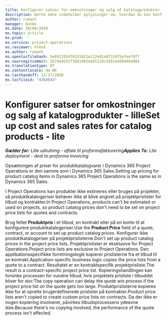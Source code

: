 ```yaml
---
title: Konfigurer satser for omkostninger og salg af katalogprodukter - lille
description: Dette emne indeholder oplysninger om, hvordan du kan konfigurere satser for omkostninger og salg for varer i et produktkatalog.
author: rumant
manager: Annbe
ms.date: 10/09/2020
ms.topic: article
ms.prod: ''
ms.service: project-operations
ms.reviewer: kfend
ms.author: rumant
ms.openlocfilehash: 5e851193df8151821e112e01a9f33df5afee7df7
ms.sourcegitcommit: 2b74edd31f38410024a01124c9202a4d94464d04
ms.translationtype: HT
ms.contentlocale: da-DK
ms.lasthandoff: 12/17/2020
ms.locfileid: "4764543"
---
```

# <a name="set-up-cost-and-sales-rates-for-catalog-products---lite"></a><span data-ttu-id="1dee0-103">Konfigurer satser for omkostninger og salg af katalogprodukter - lille</span><span class="sxs-lookup"><span data-stu-id="1dee0-103">Set up cost and sales rates for catalog products - lite</span></span>

<span data-ttu-id="1dee0-104">_**Gælder for:** Lille udrulning - aftale til proformafakturering_</span><span class="sxs-lookup"><span data-stu-id="1dee0-104">_**Applies To:** Lite deployment - deal to proforma invoicing_</span></span>


<span data-ttu-id="1dee0-105">Opsætningen af priser for produktkatalogvarer i Dynamics 365 Project Operations er den samme som i Dynamics 365 Sales.</span><span class="sxs-lookup"><span data-stu-id="1dee0-105">Setting up pricing for product catalog items in Dynamics 365 Project Operations is the same as in Dynamics 365 Sales.</span></span>

<span data-ttu-id="1dee0-106">I Project Operations kan produkter ikke estimeres eller bruges på projekter, så produktkatalogpriser behøver ikke at blive angivet på projektprislister for tilbud og kontrakter.</span><span class="sxs-lookup"><span data-stu-id="1dee0-106">In Project Operations, products can't be estimated or used on projects, so product catalog prices don't need to be set on project price lists for quotes and contracts.</span></span>

<span data-ttu-id="1dee0-107">Brug feltet **Produktpris** i et tilbud, en kontrakt eller på en konto til at konfigurere produktkatalogpriser.</span><span class="sxs-lookup"><span data-stu-id="1dee0-107">Use the **Product Price** field of a quote, contract, or account to set up product catalog prices.</span></span> <span data-ttu-id="1dee0-108">Konfigurer ikke produktkatalogpriser på projektprislisterne.</span><span class="sxs-lookup"><span data-stu-id="1dee0-108">Don't set up product catalog prices in the project price lists.</span></span> <span data-ttu-id="1dee0-109">Projektprislister er eksklusive for Project Operations.</span><span class="sxs-lookup"><span data-stu-id="1dee0-109">Project price lists are exclusive to Project Operations.</span></span> <span data-ttu-id="1dee0-110">Den applikationsspecifikke forretningslogik kopierer prislisterne fra et tilbud til en kontrakt.</span><span class="sxs-lookup"><span data-stu-id="1dee0-110">Application-specific business logic copies the price lists from a quote to a contract.</span></span> <span data-ttu-id="1dee0-111">Resultatet er en kontraktspecifik projektprisliste.</span><span class="sxs-lookup"><span data-stu-id="1dee0-111">The result is a contract-specific project price list.</span></span> <span data-ttu-id="1dee0-112">Kopieringshandlingen kan forsinke processen for vundne tilbud, hvis projektets prisliste i tilbuddet bliver for stor.</span><span class="sxs-lookup"><span data-stu-id="1dee0-112">The copy operation can delay the quote win process if the project price list on the quote gets too large.</span></span> <span data-ttu-id="1dee0-113">Produktprislisterne kopieres ikke for at oprette brugerdefinerede prislister på kontrakter.</span><span class="sxs-lookup"><span data-stu-id="1dee0-113">Product price lists aren't copied to create custom price lists on contracts.</span></span> <span data-ttu-id="1dee0-114">Da der ikke er nogen kopiering involveret, påvirkes tilbudsprocessens ydeevne ikke.</span><span class="sxs-lookup"><span data-stu-id="1dee0-114">Because there's no copying involved, the performance of the quote process isn't affected.</span></span>
